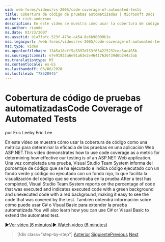 ```yaml
---
uid: web-forms/videos/vs-2005/code-coverage-of-automated-tests
title: Cobertura de código de pruebas automatizadas | Microsoft Docs
author: rick-anderson
description: En este vídeo se muestra cómo usar la cobertura de código como una métrica para determinar la eficacia de las pruebas en una aplicación Web ASP.NET. Después de que una prueba tiene com...
ms.author: riande
ms.date: 03/23/2007
ms.assetid: b1a7fbfc-523f-473e-a454-8e6b90099b1e
msc.legacyurl: /web-forms/videos/vs-2005/code-coverage-of-automated-tests
msc.type: video
ms.openlocfilehash: 1345a18cff5a3397d153f654225232cec5ac465b
ms.sourcegitcommit: e7e91932a6e91a63e2e46417626f39d6b244a3ab
ms.translationtype: MT
ms.contentlocale: es-ES
ms.lasthandoff: 03/06/2020
ms.locfileid: "78520945"
---
```

# <a name="code-coverage-of-automated-tests"></a><span data-ttu-id="c47b7-104">Cobertura de código de pruebas automatizadas</span><span class="sxs-lookup"><span data-stu-id="c47b7-104">Code Coverage of Automated Tests</span></span>

<span data-ttu-id="c47b7-105">por Eric Lee</span><span class="sxs-lookup"><span data-stu-id="c47b7-105">by Eric Lee</span></span>

<span data-ttu-id="c47b7-106">En este vídeo se muestra cómo usar la cobertura de código como una métrica para determinar la eficacia de las pruebas en una aplicación Web ASP.NET.</span><span class="sxs-lookup"><span data-stu-id="c47b7-106">This video demonstrates how to use code coverage as a metric for determining how effective our testing is of an ASP.NET Web application.</span></span> <span data-ttu-id="c47b7-107">Una vez completada una prueba, Visual Studio Team System informa del porcentaje de código que se ha ejecutado e indica código ejecutado con un fondo verde y código no ejecutado con un fondo rojo, lo que facilita la visualización del código que se encontraba en la prueba.</span><span class="sxs-lookup"><span data-stu-id="c47b7-107">After a test has completed, Visual Studio Team System reports on the percentage of code that was executed and indicates executed code with a green background and unexecuted code with a red background, making it easy to see the code that was covered by the test.</span></span> <span data-ttu-id="c47b7-108">También obtendrá información sobre cómo puede usar C# o Visual Basic para extender la prueba automatizada.</span><span class="sxs-lookup"><span data-stu-id="c47b7-108">You will also learn how you can use C# or Visual Basic to extend the automated test.</span></span>

[<span data-ttu-id="c47b7-109">&#9654;Ver vídeo (6 minutos)</span><span class="sxs-lookup"><span data-stu-id="c47b7-109">&#9654; Watch video (6 minutes)</span></span>](https://channel9.msdn.com/Blogs/ASP-NET-Site-Videos/code-coverage-of-automated-tests)

> [!div class="step-by-step"]
> <span data-ttu-id="c47b7-110">[Anterior](measuring-the-business-value-of-ajax.md)
> [Siguiente](custom-extraction-rules-and-coded-web-tests.md)</span><span class="sxs-lookup"><span data-stu-id="c47b7-110">[Previous](measuring-the-business-value-of-ajax.md)
[Next](custom-extraction-rules-and-coded-web-tests.md)</span></span>
